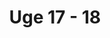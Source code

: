 ---
title: "Uge 17 - 18"
summary: "Læringsmål og læringsplan"
ShowReadingTime: false
ShowWordCount: false
ShowRssButtonInSectionTermList: false
weight: 60
---